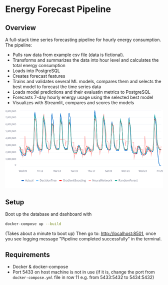 # Energy Forecast Pipeline

## Overview

A full-stack time series forecasting pipeline for hourly energy consumption. The pipeline:
- Pulls raw data from example csv file (data is fictional).
- Transforms and summarizes the data into hour level and calculates the total energy consumption
- Loads into PostgreSQL
- Creates forecast features
- Trains and validates several ML models, compares them and selects the best model to forecast the time series data
- Loads model predictions and their evaluatin metrics to PostgreSQL
- Forecasts 7-day hourly energy usage using the selected best model
- Visualizes with Streamlit, compares and scores the models

![Visualization of Forecast Results in Streamlit](visualization.png)

## Setup
Boot up the database and dashboard with
```bash
docker-compose up --build
```
(Takes about a minute to boot up)
Then go to: [http://localhost:8501](http://localhost:8501), once you see logging message "Pipeline completed successfully" in the terminal.


## Requirements

- Docker & docker-compose
- Port 5433 on host machine is not in use (if it is, change the port from `docker-compose.yml` file in row 11 e.g. from 5433:5432 to 5434:5432)